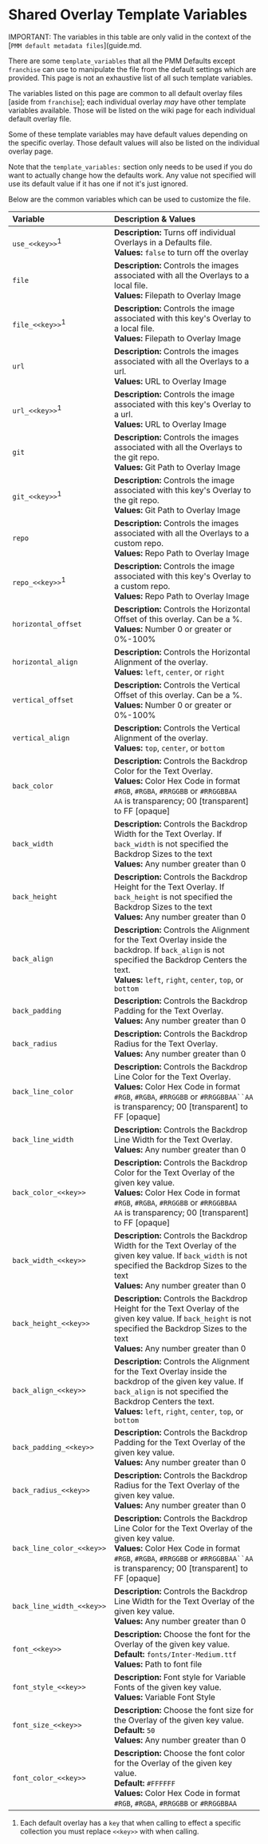 # Shared Overlay Template Variables

IMPORTANT: The variables in this table are only valid in the context of the [`PMM default metadata files`](guide.md.

There are some `template_variables` that all the PMM Defaults except `franchise` can use to manipulate the file from the default settings which are provided.   This page is not an exhaustive list of all such template variables.

The variables listed on this page are common to all default overlay files [aside from `franchise`]; each individual overlay *may* have other template variables available.  Those will be listed on the wiki page for each individual default overlay file.

Some of these template variables may have default values depending on the specific overlay.  Those default values will also be listed on the individual overlay page.

Note that the `template_variables:` section only needs to be used if you do want to actually change how the defaults work. Any value not specified will use its default value if it has one if not it's just ignored.

Below are the common variables which can be used to customize the file.

| Variable                   | Description & Values                                                                                                                                                                                                                  |
|:---------------------------|:--------------------------------------------------------------------------------------------------------------------------------------------------------------------------------------------------------------------------------------|
| `use_<<key>>`<sup>1</sup>  | **Description:** Turns off individual Overlays in a Defaults file.<br>**Values:** `false` to turn off the overlay                                                                                                                     |
| `file`                     | **Description:** Controls the images associated with all the Overlays to a local file.<br>**Values:** Filepath to Overlay Image                                                                                                       |
| `file_<<key>>`<sup>1</sup> | **Description:** Controls the image associated with this key's Overlay to a local file.<br>**Values:** Filepath to Overlay Image                                                                                                      |
| `url`                      | **Description:** Controls the images associated with all the Overlays to a url.<br>**Values:** URL to Overlay Image                                                                                                                   |
| `url_<<key>>`<sup>1</sup>  | **Description:** Controls the image associated with this key's Overlay to a url.<br>**Values:** URL to Overlay Image                                                                                                                  |
| `git`                      | **Description:** Controls the images associated with all the Overlays to the git repo.<br>**Values:** Git Path to Overlay Image                                                                                                       |
| `git_<<key>>`<sup>1</sup>  | **Description:** Controls the image associated with this key's Overlay to the git repo.<br>**Values:** Git Path to Overlay Image                                                                                                      |
| `repo`                     | **Description:** Controls the images associated with all the Overlays to a custom repo.<br>**Values:** Repo Path to Overlay Image                                                                                                     |
| `repo_<<key>>`<sup>1</sup> | **Description:** Controls the image associated with this key's Overlay to a custom repo.<br>**Values:** Repo Path to Overlay Image                                                                                                    |
| `horizontal_offset`        | **Description:** Controls the Horizontal Offset of this overlay. Can be a %.<br>**Values:** Number 0 or greater or 0%-100%                                                                                                            |
| `horizontal_align`         | **Description:** Controls the Horizontal Alignment of the overlay.<br>**Values:** `left`, `center`, or `right`                                                                                                                        |
| `vertical_offset`          | **Description:** Controls the Vertical Offset of this overlay. Can be a %.<br>**Values:** Number 0 or greater or 0%-100%                                                                                                              |
| `vertical_align`           | **Description:** Controls the Vertical Alignment of the overlay.<br>**Values:** `top`, `center`, or `bottom`                                                                                                                          |
| `back_color`               | **Description:** Controls the Backdrop Color for the Text Overlay.<br>**Values:** Color Hex Code in format `#RGB`, `#RGBA`, `#RRGGBB` or `#RRGGBBAA`<br>`AA` is transparency; 00 [transparent] to FF [opaque]                         |
| `back_width`               | **Description:** Controls the Backdrop Width for the Text Overlay. If `back_width` is not specified the Backdrop Sizes to the text<br>**Values:** Any number greater than 0                                                           |
| `back_height`              | **Description:** Controls the Backdrop Height for the Text Overlay. If `back_height` is not specified the Backdrop Sizes to the text<br>**Values:** Any number greater than 0                                                         |
| `back_align`               | **Description:** Controls the Alignment for the Text Overlay inside the backdrop. If `back_align` is not specified the Backdrop Centers the text.<br>**Values:** `left`, `right`, `center`, `top`, or `bottom`                        |
| `back_padding`             | **Description:** Controls the Backdrop Padding for the Text Overlay.<br>**Values:** Any number greater than 0                                                                                                                         |
| `back_radius`              | **Description:** Controls the Backdrop Radius for the Text Overlay.<br>**Values:** Any number greater than 0                                                                                                                          |
| `back_line_color`          | **Description:** Controls the Backdrop Line Color for the Text Overlay.<br>**Values:** Color Hex Code in format `#RGB`, `#RGBA`, `#RRGGBB` or `#RRGGBBAA``AA` is transparency; 00 [transparent] to FF [opaque]                        |
| `back_line_width`          | **Description:** Controls the Backdrop Line Width for the Text Overlay.<br>**Values:** Any number greater than 0                                                                                                                      |
| `back_color_<<key>>`       | **Description:** Controls the Backdrop Color for the Text Overlay of the given key value.<br>**Values:** Color Hex Code in format `#RGB`, `#RGBA`, `#RRGGBB` or `#RRGGBBAA`<br>`AA` is transparency; 00 [transparent] to FF [opaque]  |
| `back_width_<<key>>`       | **Description:** Controls the Backdrop Width for the Text Overlay of the given key value. If `back_width` is not specified the Backdrop Sizes to the text<br>**Values:** Any number greater than 0                                    |
| `back_height_<<key>>`      | **Description:** Controls the Backdrop Height for the Text Overlay of the given key value. If `back_height` is not specified the Backdrop Sizes to the text<br>**Values:** Any number greater than 0                                  |
| `back_align_<<key>>`       | **Description:** Controls the Alignment for the Text Overlay inside the backdrop of the given key value. If `back_align` is not specified the Backdrop Centers the text.<br>**Values:** `left`, `right`, `center`, `top`, or `bottom` |
| `back_padding_<<key>>`     | **Description:** Controls the Backdrop Padding for the Text Overlay of the given key value.<br>**Values:** Any number greater than 0                                                                                                  |
| `back_radius_<<key>>`      | **Description:** Controls the Backdrop Radius for the Text Overlay of the given key value.<br>**Values:** Any number greater than 0                                                                                                   |
| `back_line_color_<<key>>`  | **Description:** Controls the Backdrop Line Color for the Text Overlay of the given key value.<br>**Values:** Color Hex Code in format `#RGB`, `#RGBA`, `#RRGGBB` or `#RRGGBBAA``AA` is transparency; 00 [transparent] to FF [opaque] |
| `back_line_width_<<key>>`  | **Description:** Controls the Backdrop Line Width for the Text Overlay of the given key value.<br>**Values:** Any number greater than 0                                                                                               |
| `font_<<key>>`             | **Description:** Choose the font for the Overlay of the given key value.<br>**Default:** `fonts/Inter-Medium.ttf`<br>**Values:** Path to font file                                                                                    |
| `font_style_<<key>>`       | **Description:** Font style for Variable Fonts of the given key value.<br>**Values:** Variable Font Style                                                                                                                             |
| `font_size_<<key>>`        | **Description:** Choose the font size for the Overlay of the given key value.<br>**Default:** `50`<br>**Values:** Any number greater than 0                                                                                           |
| `font_color_<<key>>`       | **Description:** Choose the font color for the Overlay of the given key value.<br>**Default:** `#FFFFFF`<br>**Values:** Color Hex Code in format `#RGB`, `#RGBA`, `#RRGGBB` or `#RRGGBBAA`                                            |

1. Each default overlay has a `key` that when calling to effect a specific collection you must replace `<<key>>` with when calling.
